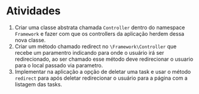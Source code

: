 # Atividades

1. Criar uma classe abstrata chamada `Controller` dentro do namespace `Framework` e fazer com que os controllers da aplicação herdem dessa nova classe.
2. Criar um método chamado redirect no `\Framework\Controller` que recebe um paramentro indicando para onde o usuário irá ser redirecionado, ao ser chamado esse método deve redirecionar o usuario para o local passado via parametro.
3. Implementar na aplicação a opção de deletar uma task e usar o método `redirect` para após deletar redirecionar o usuário para a página com a listagem das tasks.
